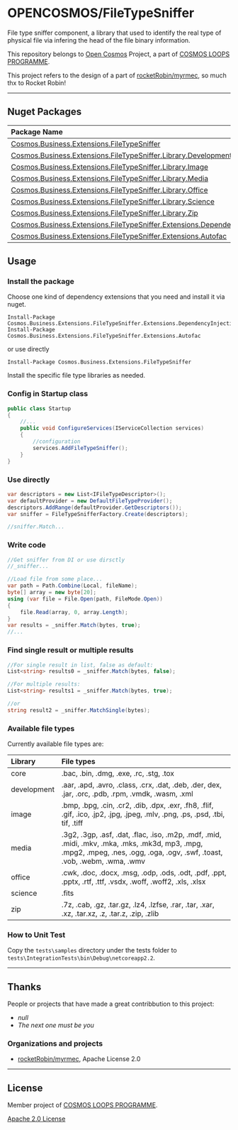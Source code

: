 # OPENCOSMOS/FileTypeSniffer

File type sniffer component, a library that used to identify the real type of physical file via infering the head of the file binary information. 

This repository belongs to [Open Cosmos](https://github.com/cosmos-open) Project, a part of [COSMOS LOOPS PROGRAMME](https://github.com/cosmos-loops/).

This project refers to the design of a part of [rocketRobin/myrmec](https://github.com/rocketRobin/myrmec), so much thx to Rocket Robin!

---

## Nuget Packages

| Package Name                                                                                                                                                                           | Version                                                                                                           | Downloads                                                                                                          |
| :------------------------------------------------------------------------------------------------------------------------------------------------------------------------------------- | :---------------------------------------------------------------------------------------------------------------- | :----------------------------------------------------------------------------------------------------------------- |
| [Cosmos.Business.Extensions.FileTypeSniffer](https://www.nuget.org/packages/Cosmos.Business.Extensions.FileTypeSniffer/)                                                               | ![](https://img.shields.io/nuget/v/Cosmos.Business.Extensions.FileTypeSniffer.svg)                                | ![](https://img.shields.io/nuget/dt/Cosmos.Business.Extensions.FileTypeSniffer.svg)                                |
| [Cosmos.Business.Extensions.FileTypeSniffer.Library.Development](https://www.nuget.org/packages/Cosmos.Business.Extensions.FileTypeSniffer.Library.Development/)                       | ![](https://img.shields.io/nuget/v/Cosmos.Business.Extensions.FileTypeSniffer.Library.Development.svg)            | ![](https://img.shields.io/nuget/dt/Cosmos.Business.Extensions.FileTypeSniffer.Library.Development.svg)            |
| [Cosmos.Business.Extensions.FileTypeSniffer.Library.Image](https://www.nuget.org/packages/Cosmos.Business.Extensions.FileTypeSniffer.Library.Image/)                                   | ![](https://img.shields.io/nuget/v/Cosmos.Business.Extensions.FileTypeSniffer.Library.Image.svg)                  | ![](https://img.shields.io/nuget/dt/Cosmos.Business.Extensions.FileTypeSniffer.Library.Image.svg)                  |
| [Cosmos.Business.Extensions.FileTypeSniffer.Library.Media](https://www.nuget.org/packages/Cosmos.Business.Extensions.FileTypeSniffer.Library.Media/)                                   | ![](https://img.shields.io/nuget/v/Cosmos.Business.Extensions.FileTypeSniffer.Library.Media.svg)                  | ![](https://img.shields.io/nuget/dt/Cosmos.Business.Extensions.FileTypeSniffer.Library.Media.svg)                  |
| [Cosmos.Business.Extensions.FileTypeSniffer.Library.Office](https://www.nuget.org/packages/Cosmos.Business.Extensions.FileTypeSniffer.Library.Office/)                                 | ![](https://img.shields.io/nuget/v/Cosmos.Business.Extensions.FileTypeSniffer.Library.Office.svg)                 | ![](https://img.shields.io/nuget/dt/Cosmos.Business.Extensions.FileTypeSniffer.Library.Office.svg)                 |
| [Cosmos.Business.Extensions.FileTypeSniffer.Library.Science](https://www.nuget.org/packages/Cosmos.Business.Extensions.FileTypeSniffer.Library.Science/)                               | ![](https://img.shields.io/nuget/v/Cosmos.Business.Extensions.FileTypeSniffer.Library.Science.svg)                | ![](https://img.shields.io/nuget/dt/Cosmos.Business.Extensions.FileTypeSniffer.Library.Science.svg)                |
| [Cosmos.Business.Extensions.FileTypeSniffer.Library.Zip](https://www.nuget.org/packages/Cosmos.Business.Extensions.FileTypeSniffer.Library.Zip/)                                       | ![](https://img.shields.io/nuget/v/Cosmos.Business.Extensions.FileTypeSniffer.Library.Zip.svg)                    | ![](https://img.shields.io/nuget/dt/Cosmos.Business.Extensions.FileTypeSniffer.Library.Zip.svg)                    |
| [Cosmos.Business.Extensions.FileTypeSniffer.Extensions.DependencyInjection](https://www.nuget.org/packages/Cosmos.Business.Extensions.FileTypeSniffer.Extensions.DependencyInjection/) | ![](https://img.shields.io/nuget/v/Cosmos.Business.Extensions.FileTypeSniffer.Extensions.DependencyInjection.svg) | ![](https://img.shields.io/nuget/dt/Cosmos.Business.Extensions.FileTypeSniffer.Extensions.DependencyInjection.svg) |
| [Cosmos.Business.Extensions.FileTypeSniffer.Extensions.Autofac](https://www.nuget.org/packages/Cosmos.Business.Extensions.FileTypeSniffer.Extensions.Autofac/)                         | ![](https://img.shields.io/nuget/v/Cosmos.Business.Extensions.FileTypeSniffer.Extensions.Autofac.svg)             | ![](https://img.shields.io/nuget/dt/Cosmos.Business.Extensions.FileTypeSniffer.Extensions.Autofac.svg)             |

## Usage

### Install the package

Choose one kind of dependency extensions that you need and install it via nuget.

```
Install-Package Cosmos.Business.Extensions.FileTypeSniffer.Extensions.DependencyInjection
Install-Package Cosmos.Business.Extensions.FileTypeSniffer.Extensions.Autofac
```

or use directly

```
Install-Package Cosmos.Business.Extensions.FileTypeSniffer
```

Install the specific file type libraries as needed.

### Config in Startup class

```c#
public class Startup
{
    //...
    public void ConfigureServices(IServiceCollection services)
    {
        //configuration
        services.AddFileTypeSniffer();
    }
}
```

### Use directly

```c#
var descriptors = new List<IFileTypeDescriptor>();
var defaultProvider = new DefaultFileTypeProvider();
descriptors.AddRange(defaultProvider.GetDescriptors());
var sniffer = FileTypeSnifferFactory.Create(descriptors);

//sniffer.Match...
```

### Write code

```c#
//Get sniffer from DI or use dirsctly
//_sniffer...

//Load file from some place...
var path = Path.Combine(Local, fileName);
byte[] array = new byte[20];
using (var file = File.Open(path, FileMode.Open))
{
    file.Read(array, 0, array.Length);
}
var results = _sniffer.Match(bytes, true);
//...
```

### Find single result or multiple results

```c#
//For single result in list, false as default:
List<string> results0 = _sniffer.Match(bytes, false);

//For multiple results:
List<string> results1 = _sniffer.Match(bytes, true);

//or
string result2 = _sniffer.MatchSingle(bytes);
```

### Available file types

Currently available file types are:

| Library     | File types                                                                                                                                                                    |
| :---------- | :---------------------------------------------------------------------------------------------------------------------------------------------------------------------------- |
| core        | .bac, .bin, .dmg, .exe, .rc, .stg, .tox                                                                                                                                       |
| development | .aar, .apd, .avro, .class, .crx, .dat, .deb, .der, dex, .jar, .orc, .pdb, .rpm, .vmdk, .wasm, .xml                                                                            |
| image       | .bmp, .bpg, .cin, .cr2, .dib, .dpx, .exr, .fh8, .flif, .gif, .ico, .jp2, .jpg, .jpeg, .mlv, .png, .ps, .psd, .tbi, tif, .tiff                                                 |
| media       | .3g2, .3gp, .asf, .dat, .flac, .iso, .m2p, .mdf, .mid, .midi, .mkv, .mka, .mks, .mk3d, mp3, .mpg, .mpg2, .mpeg, .nes, .ogg, .oga, .ogv, .swf, .toast, .vob, .webm, .wma, .wmv |
| office      | .cwk, .doc, .docx, .msg, .odp, .ods, .odt, .pdf, .ppt, .pptx, .rtf, .ttf, .vsdx, .woff, .woff2, .xls, .xlsx                                                                   |
| science     | .fits                                                                                                                                                                         |
| zip         | .7z, .cab, .gz, .tar.gz, .lz4, .lzfse, .rar, .tar, .xar, .xz, .tar.xz, .z, .tar.z, .zip, .zlib                                                                                |

### How to Unit Test

Copy the `tests\samples` directory under the tests folder to `tests\IntegrationTests\bin\Debug\netcoreapp2.2`.

---

## Thanks

People or projects that have made a great contribbution to this project:

- _null_
- _The next one must be you_

### Organizations and projects

- [rocketRobin/myrmec](https://github.com/rocketRobin/myrmec), Apache License 2.0

---

## License

Member project of [COSMOS LOOPS PROGRAMME](https://github.com/cosmos-loops).

[Apache 2.0 License](/LICENSE)
